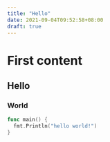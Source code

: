 ```yaml
---
title: "Hello"
date: 2021-09-04T09:52:58+08:00
draft: true
---
```


# First content

## Hello

### World

```go
func main() {
  fmt.Println("hello world!")
}
```

